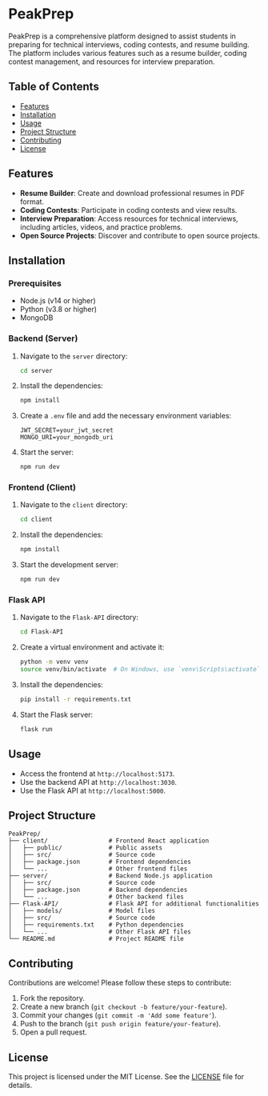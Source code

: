 # PeakPrep

PeakPrep is a comprehensive platform designed to assist students in preparing for technical interviews, coding contests, and resume building. The platform includes various features such as a resume builder, coding contest management, and resources for interview preparation.

## Table of Contents

- [Features](#features)
- [Installation](#installation)
- [Usage](#usage)
- [Project Structure](#project-structure)
- [Contributing](#contributing)
- [License](#license)

## Features

- **Resume Builder**: Create and download professional resumes in PDF format.
- **Coding Contests**: Participate in coding contests and view results.
- **Interview Preparation**: Access resources for technical interviews, including articles, videos, and practice problems.
- **Open Source Projects**: Discover and contribute to open source projects.

## Installation

### Prerequisites

- Node.js (v14 or higher)
- Python (v3.8 or higher)
- MongoDB

### Backend (Server)

1. Navigate to the `server` directory:
    ```bash
    cd server
    ```

2. Install the dependencies:
    ```bash
    npm install
    ```

3. Create a `.env` file and add the necessary environment variables:
    ```env
    JWT_SECRET=your_jwt_secret
    MONGO_URI=your_mongodb_uri
    ```

4. Start the server:
    ```bash
    npm run dev
    ```

### Frontend (Client)

1. Navigate to the `client` directory:
    ```bash
    cd client
    ```

2. Install the dependencies:
    ```bash
    npm install
    ```

3. Start the development server:
    ```bash
    npm run dev
    ```

### Flask API

1. Navigate to the `Flask-API` directory:
    ```bash
    cd Flask-API
    ```

2. Create a virtual environment and activate it:
    ```bash
    python -m venv venv
    source venv/bin/activate  # On Windows, use `venv\Scripts\activate`
    ```

3. Install the dependencies:
    ```bash
    pip install -r requirements.txt
    ```

4. Start the Flask server:
    ```bash
    flask run
    ```

## Usage

- Access the frontend at `http://localhost:5173`.
- Use the backend API at `http://localhost:3030`.
- Use the Flask API at `http://localhost:5000`.

## Project Structure

```
PeakPrep/
├── client/                 # Frontend React application
│   ├── public/             # Public assets
│   ├── src/                # Source code
│   ├── package.json        # Frontend dependencies
│   └── ...                 # Other frontend files
├── server/                 # Backend Node.js application
│   ├── src/                # Source code
│   ├── package.json        # Backend dependencies
│   └── ...                 # Other backend files
├── Flask-API/              # Flask API for additional functionalities
│   ├── models/             # Model files
│   ├── src/                # Source code
│   ├── requirements.txt    # Python dependencies
│   └── ...                 # Other Flask API files
└── README.md               # Project README file
```

## Contributing

Contributions are welcome! Please follow these steps to contribute:

1. Fork the repository.
2. Create a new branch (`git checkout -b feature/your-feature`).
3. Commit your changes (`git commit -m 'Add some feature'`).
4. Push to the branch (`git push origin feature/your-feature`).
5. Open a pull request.

## License

This project is licensed under the MIT License. See the [LICENSE](LICENSE) file for details.
